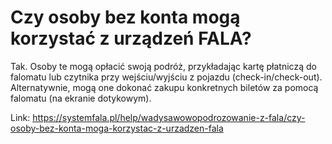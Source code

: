 # Czy osoby bez konta mogą korzystać z urządzeń FALA?


Tak. Osoby te mogą opłacić swoją podróż, przykładając kartę płatniczą do falomatu lub czytnika przy wejściu/wyjściu z pojazdu (check\-in/check\-out). Alternatywnie, mogą one dokonać zakupu konkretnych biletów za pomocą falomatu (na ekranie dotykowym).




Link: https://systemfala.pl/help/wadysawowopodrozowanie-z-fala/czy-osoby-bez-konta-moga-korzystac-z-urzadzen-fala
